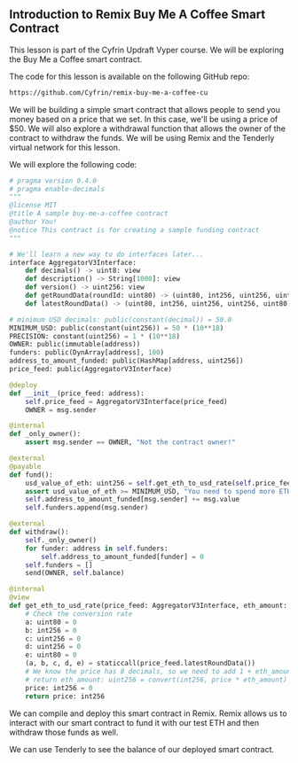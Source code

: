 ## Introduction to Remix Buy Me A Coffee Smart Contract

This lesson is part of the Cyfrin Updraft Vyper course. We will be exploring the Buy Me a Coffee smart contract.

The code for this lesson is available on the following GitHub repo:

```bash
https://github.com/Cyfrin/remix-buy-me-a-coffee-cu
```

We will be building a simple smart contract that allows people to send you money based on a price that we set. In this case, we'll be using a price of $50. We will also explore a withdrawal function that allows the owner of the contract to withdraw the funds. We will be using Remix and the Tenderly virtual network for this lesson.

We will explore the following code:

```python
# pragma version 0.4.0
# pragma enable-decimals
"""
@license MIT
@title A sample buy-me-a-coffee contract
@author You!
@notice This contract is for creating a sample funding contract
"""

# We'll learn a new way to do interfaces later...
interface AggregatorV3Interface:
    def decimals() -> uint8: view
    def description() -> String[1000]: view
    def version() -> uint256: view
    def getRoundData(roundId: uint80) -> (uint80, int256, uint256, uint256, uint80): view
    def latestRoundData() -> (uint80, int256, uint256, uint256, uint80): view

# minimum USD decimals: public(constant(decimal)) = 50.0
MINIMUM_USD: public(constant(uint256)) = 50 * (10**18)
PRECISION: constant(uint256) = 1 * (10**18)
OWNER: public(immutable(address))
funders: public(DynArray[address], 100)
address_to_amount_funded: public(HashMap[address, uint256])
price_feed: public(AggregatorV3Interface)

@deploy
def __init__(price_feed: address):
    self.price_feed = AggregatorV3Interface(price_feed)
    OWNER = msg.sender

@internal
def _only_owner():
    assert msg.sender == OWNER, "Not the contract owner!"

@external
@payable
def fund():
    usd_value_of_eth: uint256 = self.get_eth_to_usd_rate(self.price_feed, msg.value)
    assert usd_value_of_eth >= MINIMUM_USD, "You need to spend more ETH!!"
    self.address_to_amount_funded[msg.sender] += msg.value
    self.funders.append(msg.sender)

@external
def withdraw():
    self._only_owner()
    for funder: address in self.funders:
        self.address_to_amount_funded[funder] = 0
    self.funders = []
    send(OWNER, self.balance)

@internal
@view
def get_eth_to_usd_rate(price_feed: AggregatorV3Interface, eth_amount: uint256) -> uint256:
    # Check the conversion rate
    a: uint80 = 0
    b: int256 = 0
    c: uint256 = 0
    d: uint256 = 0
    e: uint80 = 0
    (a, b, c, d, e) = staticcall(price_feed.latestRoundData())
    # We know the price has 8 decimals, so we need to add 1 + eth_amount: uint256 = convert(int256, (10**18) * (b * (10**-8)))
    # return eth_amount: uint256 = convert(int256, price * eth_amount)
    price: int256 = 0
    return price: int256
```

We can compile and deploy this smart contract in Remix. Remix allows us to interact with our smart contract to fund it with our test ETH and then withdraw those funds as well.

We can use Tenderly to see the balance of our deployed smart contract.
